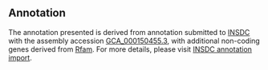 

Annotation
----------

The annotation presented is derived from annotation submitted to
[INSDC](http://www.insdc.org) with the assembly accession
[GCA\_000150455.3](http://www.ebi.ac.uk/ena/data/view/GCA_000150455.3),
with additional non-coding genes derived from
[Rfam](http://rfam.xfam.org/). For more details, please visit [INSDC
annotation
import](http://ensemblgenomes.org/info/data/insdc_annotation).
